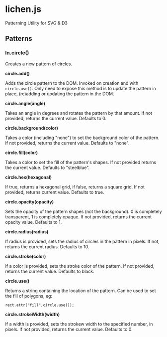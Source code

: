 # lichen.js
Patterning Utility for SVG &amp; D3

## Patterns

### ln.circle()

Creates a new pattern of circles. 

**circle.add()**

Adds the circle pattern to the DOM. Invoked on creation and with `circle.use()`. Only need to expose this method is to update the pattern in place, (re)adding or updating the pattern in the DOM.

**circle.angle(angle)**

Takes an angle in degrees and rotates the pattern by that amount. If not provided, returns the current value. Defaults to 0.

**circle.background(color)**

Takes a color (including "none") to set the background color of the pattern. If not provided, returns the current value. Defaults to "none".

**circle.fill(color)**

Takes a color to set the fill of the pattern's shapes. If not provided returns the current value. Defaults to "steelblue".

**circle.hex(hexagonal)**

If true, returns a hexagonal grid, if false, returns a square grid. If not provided, returns current value. Defaults to true.

**circle.opacity(opacity)**

Sets the opacity of the pattern shapes (not the background). 0 is completely transparent, 1 is completely opaque. If not provided, returns the current opacity value. Defaults to 1.

**circle.radius(radius)**

If radius is provided, sets the radius of circles in the pattern in pixels. If not, returns the current radius. Defaults to 10.

**circle.stroke(color)**

If a color is provided, sets the stroke color of the pattern. If not provided, returns the current value. Defaults to black.

**circle.use()**

Returns a string containing the location of the pattern. Can be used to set the fill of polygons, eg:

`rect.attr("fill",circle.use());`

**circle.strokeWidth(width)**

If a width is provided, sets the strokew width to the specified number, in pixels. If not provided, returns the current value. Defaults to 0.



